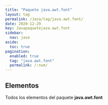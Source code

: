 ```yaml
---
title: "Paquete java.awt.font"
layout: tag
permalink: /Java/tag/java.awt.font/
date: 2020-12-29
key: Javapaquetejava.awt.font
sidebar: 
  nav: java
aside: 
  toc: true
pagination: 
  enabled: true
  tag: "java.awt.font"
  permalink: /:num/
---
```


<h2>Elementos</h2>
Todos los elementos del paquete <strong>java.awt.font</strong>
